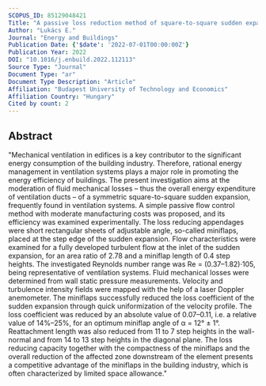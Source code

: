 ```yaml
---
SCOPUS_ID: 85129048421
Title: "A passive loss reduction method of square-to-square sudden expansions"
Author: "Lukács E."
Journal: "Energy and Buildings"
Publication Date: {'$date': '2022-07-01T00:00:00Z'}
Publication Year: 2022
DOI: "10.1016/j.enbuild.2022.112113"
Source Type: "Journal"
Document Type: "ar"
Document Type Description: "Article"
Affiliation: "Budapest University of Technology and Economics"
Affiliation Country: "Hungary"
Cited by count: 2
---
```


## Abstract
"Mechanical ventilation in edifices is a key contributor to the significant energy consumption of the building industry. Therefore, rational energy management in ventilation systems plays a major role in promoting the energy efficiency of buildings. The present investigation aims at the moderation of fluid mechanical losses – thus the overall energy expenditure of ventilation ducts – of a symmetric square-to-square sudden expansion, frequently found in ventilation systems. A simple passive flow control method with moderate manufacturing costs was proposed, and its efficiency was examined experimentally. The loss reducing appendages were short rectangular sheets of adjustable angle, so-called miniflaps, placed at the step edge of the sudden expansion. Flow characteristics were examined for a fully developed turbulent flow at the inlet of the sudden expansion, for an area ratio of 2.78 and a miniflap length of 0.4 step heights. The investigated Reynolds number range was Re = (0.37–1.82)·105, being representative of ventilation systems. Fluid mechanical losses were determined from wall static pressure measurements. Velocity and turbulence intensity fields were mapped with the help of a laser Doppler anemometer. The miniflaps successfully reduced the loss coefficient of the sudden expansion through quick uniformization of the velocity profile. The loss coefficient was reduced by an absolute value of 0.07–0.11, i.e. a relative value of 14%–25%, for an optimum miniflap angle of α = 12° ± 1°. Reattachment length was also reduced from 11 to 7 step heights in the wall-normal and from 14 to 13 step heights in the diagonal plane. The loss reducing capacity together with the compactness of the miniflaps and the overall reduction of the affected zone downstream of the element presents a competitive advantage of the miniflaps in the building industry, which is often characterized by limited space allowance."
